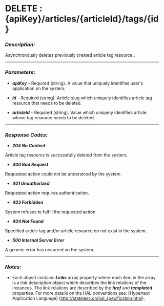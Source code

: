 
# DELETE : {apiKey}/articles/{articleId}/tags/{id} 

### *Description:* 
Asynchronously deletes previously created article tag resource.. 



* * *
### *Parameters:*


- ***apiKey*** - Required (string). A value that uniquely identifies user&#39;s application on the system. 


- ***id*** - Required (string). Article slug which uniquely identifies article tag resource that needs to be deleted. 


- ***articleId*** - Required (string). Value which uniquely identifies article whose tag resource needs to be deleted. 


* * *
### *Response Codes:*


- ***204  No Content*** 

 Article tag resource is successfully deleted from the system. 


- ***400  Bad Request*** 

 Requested action could not be understood by the system. 


- ***401  Unauthorized*** 

 Requested action requires authentication. 


- ***403  Forbidden*** 

 System refuses to fulfill the requested action. 


- ***404  Not Found*** 

 Specified article tag and/or article resource do not exist in the system. 


- ***500  Internal Server Error*** 

 A generic error has occurred on the system. 



* * *
### *Notes:* 
- Each object contains ***Links*** array property where each item in the array is a link description object which describes the link relations of the instances. The link relations are described by the ***href*** and ***templated*** properties. For more details on the HAL conventions see: [Hypertext Application Language] (http://stateless.co/hal_specification.html).

